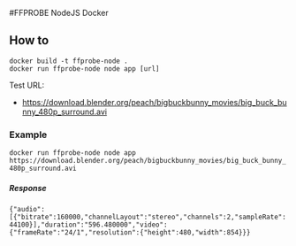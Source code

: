 #FFPROBE NodeJS Docker
## How to
```
docker build -t ffprobe-node .
docker run ffprobe-node node app [url]
```

Test URL:
- https://download.blender.org/peach/bigbuckbunny_movies/big_buck_bunny_480p_surround.avi

### Example
`docker run ffprobe-node node app https://download.blender.org/peach/bigbuckbunny_movies/big_buck_bunny_480p_surround.avi`

##### Response
`{"audio":[{"bitrate":160000,"channelLayout":"stereo","channels":2,"sampleRate":44100}],"duration":"596.480000","video":{"frameRate":"24/1","resolution":{"height":480,"width":854}}}
`
